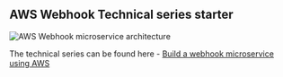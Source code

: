## AWS Webhook Technical series starter

![AWS Webhook microservice architecture](https://www.jerrychang.ca/images/webhook-full-architecture.png)

The technical series can be found here - [Build a webhook microservice using AWS](https://www.jerrychang.ca/writing/build-a-webhook-microservice-using-aws)
